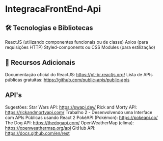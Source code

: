 # IntegracaFrontEnd-Api

## 🛠 Tecnologias e Bibliotecas
  ReactJS (utilizando componentes funcionais ou de classe)
  Axios (para requisições HTTP)
  Styled-components ou CSS Modules (para estilização)

## 📖 Recursos Adicionais
  Documentação oficial do ReactJS: https://pt-br.reactjs.org/
  Lista de APIs públicas gratuitas: https://github.com/public-apis/public-apis

 ## API's
  Sugestões:
    Star Wars API: https://swapi.dev/
    Rick and Morty API: https://rickandmortyapi.com/
    Trabalho 2 - Desenvolvendo uma Interface com APIs Públicas usando React 2
    PokéAPI (Pokémon): https://pokeapi.co/
    The Dog API: https://thedogapi.com/
    OpenWeatherMap (clima): https://openweathermap.org/api
    GitHub API: https://docs.github.com/en/rest
